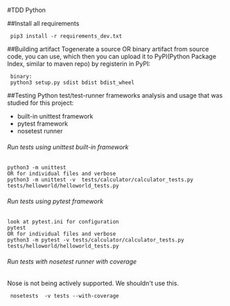 #TDD Python 

##Install all requirements
~~~~~ 
 pip3 install -r requirements_dev.txt
~~~~~ 
 
##Building artifact 
Togenerate a source OR binary artifact from source code, you can use, which then you can upload it to PyPI(Python Package Index,
 similar to maven repo) by registerin in PyPI: 
~~~~~
 binary: 
 python3 setup.py sdist bdist bdist_wheel
~~~~~
##Testing
Python test/test-runner frameworks analysis and usage that was studied for this project: 
* built-in unittest framework
* pytest framework
* nosetest runner

###### Run tests using unittest built-in framework
~~~~~
python3 -m unittest
OR for individual files and verbose 
python3 -m unittest -v  tests/calculator/calculator_tests.py tests/helloworld/helloworld_tests.py 
~~~~~

###### Run tests using pytest framework 
~~~~~
look at pytest.ini for configuration
pytest 
OR for individual files and verbose 
python3 -m pytest -v tests/calculator/calculator_tests.py tests/helloworld/helloworld_tests.py   
~~~~~

###### Run tests with nosetest runner with coverage
Nose is not being actively supported. We shouldn't use this. 
~~~~~
 nosetests  -v tests --with-coverage
~~~~~